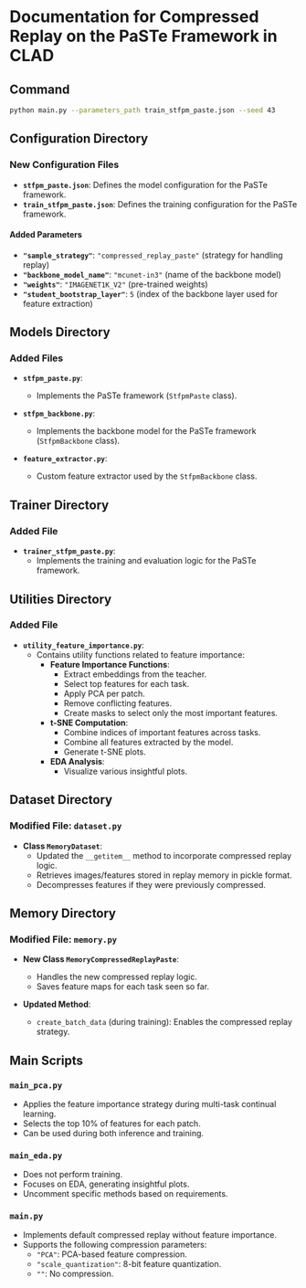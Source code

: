 # Documentation for Compressed Replay on the PaSTe Framework in CLAD

## Command

```bash
python main.py --parameters_path train_stfpm_paste.json --seed 43
```

## Configuration Directory

### New Configuration Files
- **`stfpm_paste.json`**: Defines the model configuration for the PaSTe framework.
- **`train_stfpm_paste.json`**: Defines the training configuration for the PaSTe framework.

#### Added Parameters
- **`"sample_strategy"`**: `"compressed_replay_paste"` (strategy for handling replay)
- **`"backbone_model_name"`**: `"mcunet-in3"` (name of the backbone model)
- **`"weights"`**: `"IMAGENET1K_V2"` (pre-trained weights)
- **`"student_bootstrap_layer"`**: `5` (index of the backbone layer used for feature extraction)

## Models Directory

### Added Files

- **`stfpm_paste.py`**:
  - Implements the PaSTe framework (`StfpmPaste` class).

- **`stfpm_backbone.py`**:
  - Implements the backbone model for the PaSTe framework (`StfpmBackbone` class).

- **`feature_extractor.py`**:
  - Custom feature extractor used by the `StfpmBackbone` class.

## Trainer Directory

### Added File

- **`trainer_stfpm_paste.py`**:
  - Implements the training and evaluation logic for the PaSTe framework.

## Utilities Directory
### Added File

- **`utility_feature_importance.py`**:
  - Contains utility functions related to feature importance:
    - **Feature Importance Functions**:
      - Extract embeddings from the teacher.
      - Select top features for each task.
      - Apply PCA per patch.
      - Remove conflicting features.
      - Create masks to select only the most important features.
    - **t-SNE Computation**:
      - Combine indices of important features across tasks.
      - Combine all features extracted by the model.
      - Generate t-SNE plots.
    - **EDA Analysis**:
      - Visualize various insightful plots.

## Dataset Directory

### Modified File: `dataset.py`

- **Class `MemoryDataset`**:
  - Updated the `__getitem__` method to incorporate compressed replay logic.
  - Retrieves images/features stored in replay memory in pickle format.
  - Decompresses features if they were previously compressed.

## Memory Directory

### Modified File: `memory.py`

- **New Class `MemoryCompressedReplayPaste`**:
  - Handles the new compressed replay logic.
  - Saves feature maps for each task seen so far.

- **Updated Method**:
  - `create_batch_data` (during training): Enables the compressed replay strategy.

## Main Scripts

### `main_pca.py`

- Applies the feature importance strategy during multi-task continual learning.
- Selects the top 10% of features for each patch.
- Can be used during both inference and training.

### `main_eda.py`

- Does not perform training.
- Focuses on EDA, generating insightful plots.
- Uncomment specific methods based on requirements.

### `main.py`

- Implements default compressed replay without feature importance.
- Supports the following compression parameters:
  - `"PCA"`: PCA-based feature compression.
  - `"scale_quantization"`: 8-bit feature quantization.
  - `""`: No compression.
